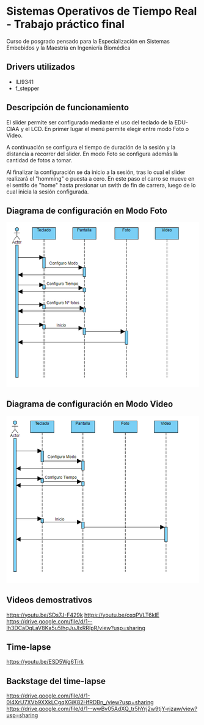 # Sistemas Operativos de Tiempo Real - Trabajo práctico final 

Curso de posgrado pensado para la Especialización en Sistemas Embebidos y la Maestría en Ingeniería Biomédica


## Drivers utilizados

- ILI9341
- f_stepper

## Descripción de funcionamiento

El slider permite ser configurado mediante el uso del teclado de la EDU-CIAA y el LCD. En primer lugar el menú permite elegir entre modo
Foto o Video.

A continuación se configura el tiempo de duración de la sesión y la distancia a recorrer del slider. En modo Foto se configura
además la cantidad de fotos a tomar.

Al finalizar la configuración se da inicio a la sesión, tras lo cual el slider realizará el "homming" o puesta a cero. En este
paso el carro se mueve en el sentifo de "home" hasta presionar un swith de fin de carrera, luego de lo cual inicia la 
sesión configurada.

## Diagrama de configuración en Modo Foto

![alt text](https://github.com/juanic/plantilla/blob/master/dia_1.png)

## Diagrama de configuración en Modo Video

![alt text](https://github.com/juanic/plantilla/blob/master/dia_2.png)


## Videos demostrativos
https://youtu.be/SDs7J-F429k
https://youtu.be/oxqPVLT6klE
https://drive.google.com/file/d/1--Ih3DCaDqLaV8Ka5u5lhqJuJlxRRIpR/view?usp=sharing

## Time-lapse
https://youtu.be/ESD5Wg6Tirk

## Backstage del time-lapse
https://drive.google.com/file/d/1-0l4XrU7XVb9XXkLCgqXGiK82HfRDBn_/view?usp=sharing
https://drive.google.com/file/d/1--wwBv05AdXQ_tr5hYrj2w9tjY-rjzaw/view?usp=sharing

